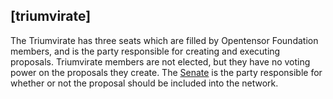 
## [triumvirate]

The Triumvirate has three seats which are filled by Opentensor Foundation members, and is the party responsible for creating and executing proposals. Triumvirate members are not elected, but they have no voting power on the proposals they create. The [Senate](governance/senate) is the party responsible for whether or not the proposal should be included into the network.